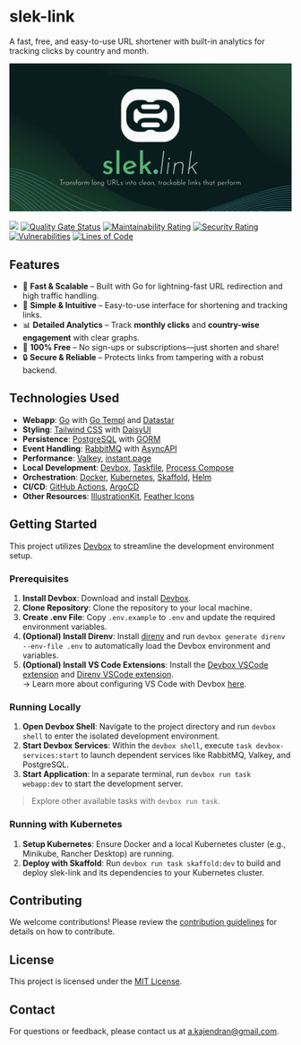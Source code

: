 # slek-link

A fast, free, and easy-to-use URL shortener with built-in analytics for tracking clicks by country and month.

<a href="https://slek.link">
    <img alt="preview-image" src="apps/webapp/static/public/images/banner.jpg" width="1024">
</a>

<br>

![](https://api.checklyhq.com/v1/badges/checks/c5fe672f-7d4d-4d70-90cc-22e4e79a282f?style=flat&theme=default)
[![Quality Gate Status](https://sonarcloud.io/api/project_badges/measure?project=kaje94_slek-link&metric=alert_status)](https://sonarcloud.io/summary/new_code?id=kaje94_slek-link)
[![Maintainability Rating](https://sonarcloud.io/api/project_badges/measure?project=kaje94_slek-link&metric=sqale_rating)](https://sonarcloud.io/summary/new_code?id=kaje94_slek-link)
[![Security Rating](https://sonarcloud.io/api/project_badges/measure?project=kaje94_slek-link&metric=security_rating)](https://sonarcloud.io/summary/new_code?id=kaje94_slek-link)
[![Vulnerabilities](https://sonarcloud.io/api/project_badges/measure?project=kaje94_slek-link&metric=vulnerabilities)](https://sonarcloud.io/summary/new_code?id=kaje94_slek-link)
[![Lines of Code](https://sonarcloud.io/api/project_badges/measure?project=kaje94_slek-link&metric=ncloc)](https://sonarcloud.io/summary/new_code?id=kaje94_slek-link)

## Features

- 🚀 **Fast & Scalable** – Built with Go for lightning-fast URL redirection and high traffic handling.
- 🎨 **Simple & Intuitive** – Easy-to-use interface for shortening and tracking links.
- 📊 **Detailed Analytics** – Track **monthly clicks** and **country-wise engagement** with clear graphs.
- 💸 **100% Free** – No sign-ups or subscriptions—just shorten and share!
- 🔒 **Secure & Reliable** – Protects links from tampering with a robust backend.

## Technologies Used

- **Webapp**: [Go](https://go.dev/) with [Go Templ](https://templ.guide/) and [Datastar](https://data-star.dev/)
- **Styling**: [Tailwind CSS](https://tailwindcss.com/) with [DaisyUI](https://daisyui.com/)
- **Persistence**: [PostgreSQL](https://www.postgresql.org/) with [GORM](https://gorm.io/)
- **Event Handling**: [RabbitMQ](https://www.rabbitmq.com/) with [AsyncAPI](https://www.asyncapi.com/)
- **Performance**: [Valkey](https://valkey.io/), [instant.page](https://instant.page/)
- **Local Development**: [Devbox](https://www.jetpack.io/devbox/), [Taskfile](https://taskfile.dev/), [Process Compose](https://github.com/F1bonacc1/process-compose)
- **Orchestration**: [Docker](https://www.docker.com/), [Kubernetes](https://kubernetes.io/), [Skaffold](https://skaffold.dev/), [Helm](https://helm.sh/)
- **CI/CD**: [GitHub Actions](https://github.com/features/actions), [ArgoCD](https://argo-cd.readthedocs.io/en/stable/)
- **Other Resources**: [IllustrationKit](https://illustrationkit.com/illustrations/halo), [Feather Icons](https://feathericons.com/)

## Getting Started

This project utilizes [Devbox](https://www.jetpack.io/devbox/) to streamline the development environment setup.

### Prerequisites

1. **Install Devbox**: Download and install [Devbox](https://www.jetpack.io/devbox/).
2. **Clone Repository**: Clone the repository to your local machine.
3. **Create .env File**: Copy `.env.example` to `.env` and update the required environment variables.
4. **(Optional) Install Direnv**: Install [direnv](https://direnv.net/) and run `devbox generate direnv --env-file .env` to automatically load the Devbox environment and variables.
5. **(Optional) Install VS Code Extensions**: Install the [Devbox VSCode extension](https://marketplace.visualstudio.com/items?itemName=jetpack-io.devbox) and [Direnv VSCode extension](https://marketplace.visualstudio.com/items?itemName=mkhl.direnv).  
   → Learn more about configuring VS Code with Devbox [here](https://www.jetify.com/docs/devbox/ide_configuration/vscode/).

### Running Locally

1.  **Open Devbox Shell**: Navigate to the project directory and run `devbox shell` to enter the isolated development environment.
2.  **Start Devbox Services**: Within the `devbox shell`, execute `task devbox-services:start` to launch dependent services like RabbitMQ, Valkey, and PostgreSQL.
3.  **Start Application**: In a separate terminal, run `devbox run task webapp:dev` to start the development server.

> Explore other available tasks with `devbox run task`.

### Running with Kubernetes

1.  **Setup Kubernetes**: Ensure Docker and a local Kubernetes cluster (e.g., Minikube, Rancher Desktop) are running.
2.  **Deploy with Skaffold**: Run `devbox run task skaffold:dev` to build and deploy slek-link and its dependencies to your Kubernetes cluster.

## Contributing

We welcome contributions! Please review the [contribution guidelines](.github/CONTRIBUTING.md) for details on how to contribute.

## License

This project is licensed under the [MIT License](LICENSE).

## Contact

For questions or feedback, please contact us at [a.kajendran@gmail.com](mailto:a.kajendran@gmail.com).

